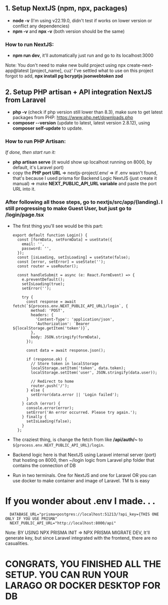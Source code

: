 ## 1. Setup NextJS (npm, npx, packages)
- **node -v** (I'm using v22.19.0, didn't test if works on lower version or conflict any dependencies)
- **npm -v** and **npx -v** (both version should be the same)

### How to run NextJS:
- **npm run dev**, it'll automatically just run and go to its localhost:3000

Note: You don't need to make new build project using npx create-next-app@latest [project_name], cuz' I've settled what to use on this project
forgot to add, **npx install pg bcryptjs jsonwebtoken zod**

## 2. Setup PHP artisan + API integration NextJS from Laravel
- **php -v** (check if php version still lower than 8.3), make sure to get latest packages from PHP: https://www.php.net/downloads.php
- **composer --version** (update to latest, latest version 2.8.12), using **composer self-update** to update.

### How to run PHP Artisan:
_If done, then start run it:_
- **php artisan serve** (it would show up localhost running on 8000, by default, it's Laravel port)
- copy the **PHP port URL** => nextjs-project/.env/ => if .env wasn't found, that's because I used prisma for Backend Logic NextJS (just create it manual) => make **NEXT_PUBLIC_API_URL variable** and paste the port URL into it.

### After following all those steps, go to nextjs/src/app/(landing). I still progressing to make Guest User, but just go to /login/page.tsx
- The first thing you'll see would be this part:

      export default function Login() {
        const [formData, setFormData] = useState({
          email: '',
          password: '',
        });
        const [isLoading, setIsLoading] = useState(false);
        const [error, setError] = useState('');
        const router = useRouter();
      
        const handleSubmit = async (e: React.FormEvent) => {
          e.preventDefault();
          setIsLoading(true);
          setError('');
      
          try {
            const response = await fetch(`${process.env.NEXT_PUBLIC_API_URL}/login`, {
              method: 'POST',
              headers: {
                'Content-Type': 'application/json',
                'Authorization': `Bearer ${localStorage.getItem('token')}`,
              },
              body: JSON.stringify(formData),
            });
      
            const data = await response.json();
      
            if (response.ok) {
              // Store token in localStorage
              localStorage.setItem('token', data.token);
              localStorage.setItem('user', JSON.stringify(data.user));
              
              // Redirect to home
              router.push('/');
            } else {
              setError(data.error || 'Login failed');
            }
          } catch (error) {
            console.error(error);
            setError('An error occurred. Please try again.');
          } finally {
            setIsLoading(false);
          }
        };

- The craziest thing, is change the fetch from like **/api/auth/~** to `${process.env.NEXT_PUBLIC_API_URL}/login`.
- Backend logic here is that NextJS using Laravel internal server (port) that hosting on 8000, then ~/login logic from Laravel php folder that contains the connection of DB
- Run in two terminals. One for NextJS and one for Laravel OR you can use docker to make container and image of Laravel. TM ts is easy

# If you wonder about .env I made. . .
      DATABASE_URL="prisma+postgres://localhost:51213/?api_key={THIS ONE ONLY IF YOU USE PRISMA"
      NEXT_PUBLIC_API_URL="http://localhost:8000/api"
Note: BY USING NPX PRISMA INIT => NPX PRISMA MIGRATE DEV, It'll generate key, but since Laravel integrated with the frontend, there are no casualities.

# CONGRATS, YOU FINISHED ALL THE SETUP. YOU CAN RUN YOUR LARAGO OR DOCKER DESKTOP FOR DB
